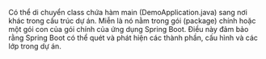 Có thể di chuyển class chứa hàm main (DemoApplication.java) sang nơi khác trong cấu trúc dự án. Miễn là nó nằm trong gói (package) chính hoặc một gói con của gói chính của ứng dụng Spring Boot. Điều này đảm bảo rằng Spring Boot có thể quét và phát hiện các thành phần, cấu hình và các lớp trong dự án.